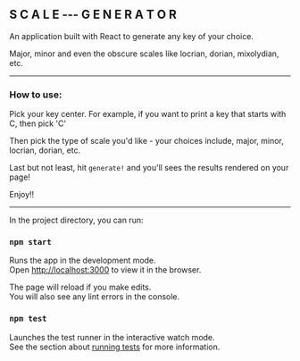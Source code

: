 

## S C A L E  ---  G E N E R A T O R


An application built with React to generate any key of your choice.

Major, minor and even the obscure scales like locrian, dorian, mixolydian, etc.

***

### How to use:

Pick your key center. For example, if you want to print a key that starts with C, then pick 'C'

Then pick the type of scale you'd like  - your choices include, major, minor, locrian, dorian, etc.

Last but not least, hit `generate!` and you'll sees the results rendered on your page!

Enjoy!!

***

In the project directory, you can run:

### `npm start`

Runs the app in the development mode.<br>
Open [http://localhost:3000](http://localhost:3000) to view it in the browser.

The page will reload if you make edits.<br>
You will also see any lint errors in the console.

### `npm test`

Launches the test runner in the interactive watch mode.<br>
See the section about [running tests](https://facebook.github.io/create-react-app/docs/running-tests) for more information.


